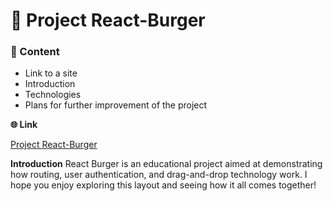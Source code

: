 # 🍔 Project React-Burger

### 📜 Content
* Link to a site
* Introduction
* Technologies
* Plans for further improvement of the project

**🌐 Link**

[Project React-Burger](https://react-burger-rho.vercel.app/)

**Introduction**
React Burger is an educational project aimed at demonstrating how routing, user authentication, and drag-and-drop technology work. I hope you enjoy exploring this layout and seeing how it all comes together!
